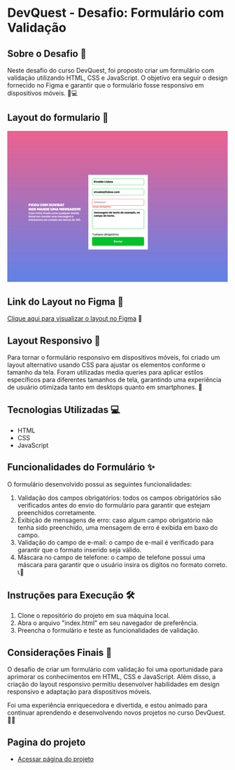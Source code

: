 # DevQuest - Desafio: Formulário com Validação

## Sobre o Desafio 🚀

Neste desafio do curso DevQuest, foi proposto criar um formulário com validação utilizando HTML, CSS e JavaScript. O objetivo era seguir o design fornecido no Figma e garantir que o formulário fosse responsivo em dispositivos móveis. 📱💻

## Layout do formulario 📄
<img src='./src/imagens/layout-desktop.png'>

## Link do Layout no Figma 🎨

[Clique aqui para visualizar o layout no Figma](https://www.figma.com/file/zBKnYG9UNdUiIr8ClQTWSG/DESAFIO---HTML%2FCSS%2FJS-INTERMEDI%C3%81RIO?node-id=34%3A529&mode=dev) 👀

## Layout Responsivo 📱

Para tornar o formulário responsivo em dispositivos móveis, foi criado um layout alternativo usando CSS para ajustar os elementos conforme o tamanho da tela. Foram utilizadas media queries para aplicar estilos específicos para diferentes tamanhos de tela, garantindo uma experiência de usuário otimizada tanto em desktops quanto em smartphones. 📏

## Tecnologias Utilizadas 💻

- HTML
- CSS
- JavaScript

## Funcionalidades do Formulário ✨

O formulário desenvolvido possui as seguintes funcionalidades:

1. Validação dos campos obrigatórios: todos os campos obrigatórios são verificados antes do envio do formulário para garantir que estejam preenchidos corretamente.
2. Exibição de mensagens de erro: caso algum campo obrigatório não tenha sido preenchido, uma mensagem de erro é exibida em baxo do campo.
3. Validação do campo de e-mail: o campo de e-mail é verificado para garantir que o formato inserido seja válido.
4. Máscara no campo de telefone: o campo de telefone possui uma máscara para garantir que o usuário insira os dígitos no formato correto. 📞💼

## Instruções para Execução 🛠️

1. Clone o repositório do projeto em sua máquina local.
2. Abra o arquivo "index.html" em seu navegador de preferência.
3. Preencha o formulário e teste as funcionalidades de validação.

## Considerações Finais 🎉

O desafio de criar um formulário com validação foi uma oportunidade para aprimorar os conhecimentos em HTML, CSS e JavaScript. Além disso, a criação do layout responsivo permitiu desenvolver habilidades em design responsivo e adaptação para dispositivos móveis.

Foi uma experiência enriquecedora e divertida, e estou animado para continuar aprendendo e desenvolvendo novos projetos no curso DevQuest. 🚀✨

## Pagina do projeto

- [Acessar página do projeto](https://etvaldolisboa.github.io/formulario-com-validacao/)
